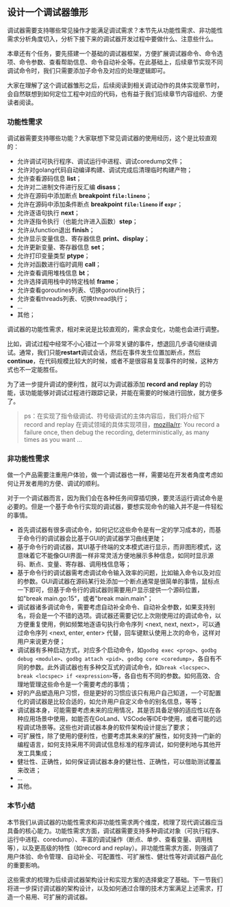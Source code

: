## 设计一个调试器雏形

调试器需要支持哪些常见操作才能满足调试需求？本节先从功能性需求、非功能性需求分析角度切入，分析下接下来的调试器开发过程中要做什么、注意些什么。

本章还有个任务，要先搭建一个基础的调试器框架，方便扩展调试器命令、命令选项、命令参数、查看帮助信息、命令自动补全等。在此基础上，后续章节实现不同调试命令时，我们只需要添加子命令及对应的处理逻辑即可。

大家在理解了这个调试器雏形之后，后续阅读到相关调试动作的具体实现章节时，会自然联想到如何定位工程中对应的代码，也有益于我们后续章节内容组织、方便读者阅读。

### 功能性需求

调试器需要支持哪些功能？大家联想下常见调试器的使用经历，这个是比较直观的：

- 允许调试可执行程序、调试运行中进程、调试coredump文件；
- 允许对golang代码自动编译构建、调试完成后清理临时构建产物；
- 允许查看源码信息 **list**；
- 允许对二进制文件进行反汇编 **disass**；
- 允许在源码中添加断点 **breakpoint `file:lineno`**；
- 允许在源码中添加条件断点 **breakpoint `file:lineno` if `expr`**；
- 允许逐语句执行 **next**；
- 允许逐指令执行（也能允许进入函数）**step**；
- 允许从function退出 **finish**；
- 允许显示变量信息、寄存器信息 **print、display**；
- 允许更新变量、寄存器信息 **set**；
- 允许打印变量类型 **ptype**；
- 允许对函数进行临时调用 **call**；
- 允许查看调用堆栈信息 **bt**；
- 允许选择调用栈中的特定栈帧 **frame**；
- 允许查看goroutines列表、切换goroutine执行；
- 允许查看threads列表、切换thread执行；
- ...
- 其他；

调试器的功能性需求，相对来说是比较直观的，需求会变化，功能也会进行调整。

比如，调试过程中经常不小心错过一个非常关键的事件，想退回几步语句继续调试。通常，我们只能**restart**调试会话，然后在事件发生位置加断点，然后**continue**，在代码规模比较大的时候，或者不是很容易复现事件的时候，这种方式也不一定能胜任。

为了进一步提升调试的便利性，就可以为调试器添加 **record and replay** 的功能，该功能能够对调试过程进行跟踪记录，并能在需要的时候进行回放，就方便多了。

> ps：在实现了指令级调试、符号级调试的主体内容后，我们将介绍下 record and replay 在调试领域的具体实现项目，[mozilla/rr](https://github.com/rr-debugger/rr): You record a failure once, then debug the recording, deterministically, as many times as you want ...

### 非功能性需求

做一个产品需要注重用户体验，做一个调试器也一样，需要站在开发者角度考虑如何让开发者用的方便、调试的顺利。

对于一个调试器而言，因为我们会在各种任务间穿插切换，要灵活运行调试命令是必要的。但是一个基于命令行实现的调试器，要想实现命令的输入并不是一件轻松的事情。

- 首先调试器有很多调试命令，如何记忆这些命令是有一定的学习成本的，而基于命令行的调试器会比基于GUI的调试器学习曲线更陡；
- 基于命令行的调试器，其UI基于终端的文本模式进行显示，而非图形模式，这意味着它不能像GUI界面一样非常灵活方便地展示多种信息，如同时显示源码、断点、变量、寄存器、调用栈信息等；
- 基于命令行的调试器需考虑调试命令输入效率的问题，比如输入命令以及对应的参数。GUI调试器在源码某行处添加一个断点通常是很简单的事情，鼠标点一下即可，但基于命令行的调试器则需要用户显示提供一个源码位置，如"break main.go:15"，或者"break main.main"；
- 调试器诸多调试命令，需要考虑自动补全命令、自动补全参数，如果支持别名，将会是一个不错的选项。调试器还需要记忆上次刚使用过的调试命令，以方便重复使用，例如频繁地逐语句执行命令序列 <next, next, next>，可以通过命令序列 <next, enter, enter> 代替，回车键默认使用上次的命令，这样对用户来说更方便；
- 调试器有多种启动方式，对应多个启动命令，如`godbg exec <prog>`、`godbg debug <module>`、`godbg attach <pid>`、`godbg core <coredump>`，各自有不同的参数。此外调试器也有多种交互式的调试命令，如`break <locspec>`、`break <locspec> if <expression>`等，各自也有不同的参数。如何高效、合理地管理这些命令是一个需要考虑的事情；
- 好的产品塑造用户习惯，但是更好的习惯应该只有用户自己知道，一个可配置化的调试器是比较合适的，如允许用户自定义命令的别名信息，等等；
- 调试器本身，可能需要考虑未来的应用情况，其是否具备足够的适应性以在各种应用场景中使用，如能否在GoLand、VSCode等IDE中使用，或者可能的远程调试场景等。这些也对调试器本身的软件架构设计提出了要求；
- 可扩展性，除了使用的便利性，也要考虑其未来的扩展性，如何支持一门新的编程语言，如何支持采用不同调试信息标准的程序调试，如何便利地与其他开发工具集成；
- 健壮性、正确性，如何保证调试器本身的健壮性、正确性，可以借助测试覆盖来改进；
- ...
- 其他。

### 本节小结

本节我们从调试器的功能性需求和非功能性需求两个维度，梳理了现代调试器应当具备的核心能力。功能性需求方面，调试器需要支持多种调试对象（可执行程序、运行中进程、coredump）、丰富的调试操作（断点、单步、查看变量、调用栈等），以及更高级的特性（如record and replay）。非功能性需求方面，则强调了用户体验、命令管理、自动补全、可配置性、可扩展性、健壮性等对调试器产品化的重要影响。

这些需求的梳理为后续调试器架构设计和实现方案的选择奠定了基础。下一节我们将进一步探讨调试器的架构设计，以及如何通过合理的技术方案满足上述需求，打造一个易用、可扩展的调试器。
